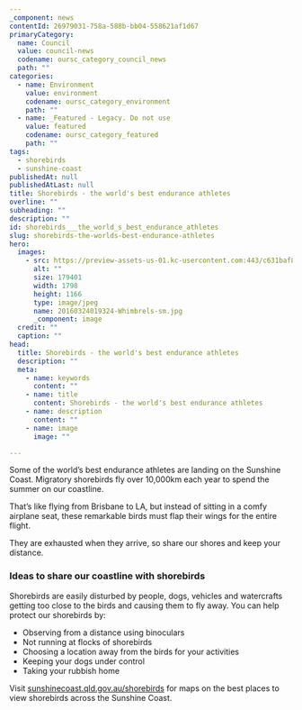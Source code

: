 ```yaml
---
_component: news
contentId: 26979031-758a-588b-bb04-558621af1d67
primaryCategory:
  name: Council
  value: council-news
  codename: oursc_category_council_news
  path: ""
categories:
  - name: Environment
    value: environment
    codename: oursc_category_environment
    path: ""
  - name: _Featured - Legacy. Do not use
    value: featured
    codename: oursc_category_featured
    path: ""
tags:
  - shorebirds
  - sunshine-coast
publishedAt: null
publishedAtLast: null
title: Shorebirds - the world's best endurance athletes
overline: ""
subheading: ""
description: ""
id: shorebirds___the_world_s_best_endurance_athletes
slug: shorebirds-the-worlds-best-endurance-athletes
hero:
  images:
    - src: https://preview-assets-us-01.kc-usercontent.com:443/c631baf8-1b46-001f-580c-d0001b68b4a8/8bb55f31-aaaf-418c-9f95-bbfa05363e70/20160324019324-Whimbrels-sm.jpg
      alt: ""
      size: 179401
      width: 1798
      height: 1166
      type: image/jpeg
      name: 20160324019324-Whimbrels-sm.jpg
      _component: image
  credit: ""
  caption: ""
head:
  title: Shorebirds - the world's best endurance athletes
  description: ""
  meta:
    - name: keywords
      content: ""
    - name: title
      content: Shorebirds - the world's best endurance athletes
    - name: description
      content: ""
    - name: image
      image: ""

---
```

Some of the world’s best endurance athletes are landing on the Sunshine Coast. Migratory shorebirds fly over 10,000km each year to spend the summer on our coastline.

That’s like flying from Brisbane to LA, but instead of sitting in a comfy airplane seat, these remarkable birds must flap their wings for the entire flight.

They are exhausted when they arrive, so share our shores and keep your distance.

### Ideas to share our coastline with shorebirds

Shorebirds are easily disturbed by people, dogs, vehicles and watercrafts getting too close to the birds and causing them to fly away. You can help protect our shorebirds by:

*   Observing from a distance using binoculars
*   Not running at flocks of shorebirds
*   Choosing a location away from the birds for your activities
*   Keeping your dogs under control
*   Taking your rubbish home

Visit [sunshinecoast.qld.gov.au/shorebirds](https://www.sunshinecoast.qld.gov.au/Environment/Native-Animals/Shorebird-Protection)
&#x20;for maps on the best places to view shorebirds across the Sunshine Coast.
